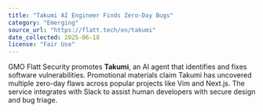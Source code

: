 ```yaml
---
title: "Takumi AI Engineer Finds Zero-Day Bugs"
category: "Emerging"
source_url: "https://flatt.tech/en/takumi"
date_collected: 2025-06-18
license: "Fair Use"
---
```

GMO Flatt Security promotes **Takumi**, an AI agent that identifies and fixes software vulnerabilities. Promotional materials claim Takumi has uncovered multiple zero-day flaws across popular projects like Vim and Next.js. The service integrates with Slack to assist human developers with secure design and bug triage.
